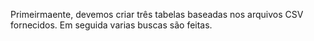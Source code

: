 Primeirmaente, devemos criar três tabelas baseadas nos arquivos CSV fornecidos.
Em seguida varias buscas são feitas.
